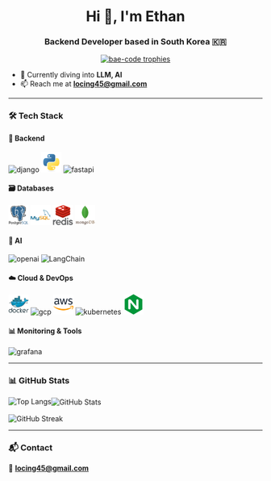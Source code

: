 <h1 align="center">Hi 👋, I'm Ethan</h1>
<h3 align="center">Backend Developer based in South Korea 🇰🇷</h3>

<p align="center">
  <a href="https://github.com/ryo-ma/github-profile-trophy">
    <img src="https://github-profile-trophy.vercel.app/?username=bae-code&theme=darkhub&row=1&column=8" alt="bae-code trophies" />
  </a>
</p>

- 🌱 Currently diving into **LLM, AI**
- 📫 Reach me at **locing45@gmail.com**

---

### 🛠️ Tech Stack

#### 🔧 Backend
<p>
  <img src="https://cdn.worldvectorlogo.com/logos/django.svg" alt="django" width="40" title="Django - ⭐️" />
  <img src="https://raw.githubusercontent.com/devicons/devicon/master/icons/python/python-original.svg" alt="python" width="40" title="Python - ⭐️" />
  <img src="https://fastapi.tiangolo.com/img/logo-margin/logo-teal.png" alt="fastapi" width="90" title="FastAPI - ⭐️" />
</p>

#### 🗃️ Databases
<p>
  <img src="https://raw.githubusercontent.com/devicons/devicon/master/icons/postgresql/postgresql-original-wordmark.svg" alt="postgresql" width="40" title="PostgreSQL - ⭐️" />
  <img src="https://raw.githubusercontent.com/devicons/devicon/master/icons/mysql/mysql-original-wordmark.svg" alt="mysql" width="40" />
  <img src="https://raw.githubusercontent.com/devicons/devicon/master/icons/redis/redis-original-wordmark.svg" alt="redis" width="40" />
  <img src="https://raw.githubusercontent.com/devicons/devicon/master/icons/mongodb/mongodb-original-wordmark.svg" alt="mongodb" width="40" />
  
</p>

#### 🧠 AI
<p>
  <img src="https://avatars.githubusercontent.com/u/14957082?s=200&v=4"
       alt="openai"
       width="40"
       title="OpenAI - 🧠" />
  <img src="https://avatars.githubusercontent.com/u/126733545?s=200&v=4"
     alt="LangChain"
     width="40"
     title="LangChain - 🧠" />
</p>

#### ☁️ Cloud & DevOps
<p>
  <img src="https://raw.githubusercontent.com/devicons/devicon/master/icons/docker/docker-original-wordmark.svg" alt="docker" width="40" title="Docker - ⭐️" />
  <img src="https://www.vectorlogo.zone/logos/google_cloud/google_cloud-icon.svg" alt="gcp" width="40" />
  <img src="https://raw.githubusercontent.com/devicons/devicon/master/icons/amazonwebservices/amazonwebservices-original-wordmark.svg" alt="aws" width="40" />
  <img src="https://www.vectorlogo.zone/logos/kubernetes/kubernetes-icon.svg" alt="kubernetes" width="40" title="Kubernetes - ⭐️" />
  <img src="https://raw.githubusercontent.com/devicons/devicon/master/icons/nginx/nginx-original.svg" alt="nginx" width="40" />
</p>

#### 📊 Monitoring & Tools
<p>
  <img src="https://www.vectorlogo.zone/logos/grafana/grafana-icon.svg" alt="grafana" width="40" />
</p>

---

### 📊 GitHub Stats

<p>
  <img align="left" src="https://github-readme-stats.vercel.app/api/top-langs?username=bae-code&show_icons=true&theme=dark&locale=en&layout=compact" alt="Top Langs" />
</p>

<p>
  <img align="center" src="https://github-readme-stats.vercel.app/api?username=bae-code&show_icons=true&theme=dark&locale=en" alt="GitHub Stats" />
</p>

<p>
  <img align="center" src="https://github-readme-streak-stats.herokuapp.com/?user=bae-code&theme=dark" alt="GitHub Streak" />
</p>

---

### 📬 Contact
📧 **locing45@gmail.com**
